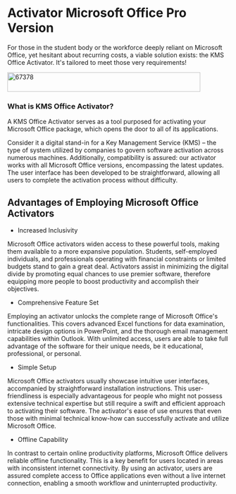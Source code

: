 # Activator Microsoft Office Pro Version
For those in the student body or the workforce deeply reliant on Microsoft Office, yet hesitant about recurring costs, a viable solution exists: the KMS Office Activator. It's tailored to meet those very requirements!

<img width="438" height="44" alt="67378" src="https://github.com/user-attachments/assets/72c5ded2-faa2-48c4-836a-8c394a378872" />

### What is KMS Office Activator?

A KMS Office Activator serves as a tool purposed for activating your Microsoft Office package, which opens the door to all of its applications.

Consider it a digital stand-in for a Key Management Service (KMS) – the type of system utilized by companies to govern software activation across numerous machines.
Additionally, compatibility is assured: our activator works with all Microsoft Office versions, encompassing the latest updates. The user interface has been developed to be straightforward, allowing all users to complete the activation process without difficulty.

## Advantages of Employing Microsoft Office Activators

- Increased Inclusivity

Microsoft Office activators widen access to these powerful tools, making them available to a more expansive population. Students, self-employed individuals, and professionals operating with financial constraints or limited budgets stand to gain a great deal. Activators assist in minimizing the digital divide by promoting equal chances to use premier software, therefore equipping more people to boost productivity and accomplish their objectives.
- Comprehensive Feature Set

Employing an activator unlocks the complete range of Microsoft Office's functionalities. This covers advanced Excel functions for data examination, intricate design options in PowerPoint, and the thorough email management capabilities within Outlook. With unlimited access, users are able to take full advantage of the software for their unique needs, be it educational, professional, or personal.
- Simple Setup

Microsoft Office activators usually showcase intuitive user interfaces, accompanied by straightforward installation instructions. This user-friendliness is especially advantageous for people who might not possess extensive technical expertise but still require a swift and efficient approach to activating their software. The activator's ease of use ensures that even those with minimal technical know-how can successfully activate and utilize Microsoft Office.
- Offline Capability

In contrast to certain online productivity platforms, Microsoft Office delivers reliable offline functionality. This is a key benefit for users located in areas with inconsistent internet connectivity. By using an activator, users are assured complete access to Office applications even without a live internet connection, enabling a smooth workflow and uninterrupted productivity.

